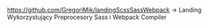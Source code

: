 https://github.com/GregoriMik/landingScssSassWebpack -> Landing Wykorzystujący Preprocesory Sass i Webpack Compiler
